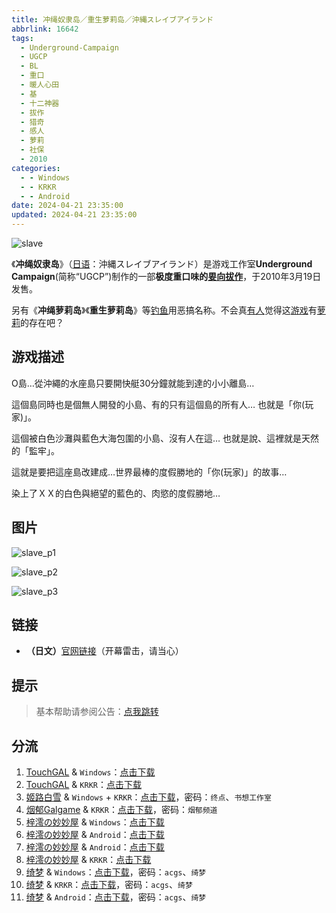 ```yaml
---
title: 冲绳奴隶岛／重生萝莉岛／沖縄スレイブアイランド
abbrlink: 16642
tags:
  - Underground-Campaign
  - UGCP
  - BL
  - 重口
  - 暖人心田
  - 基
  - 十二神器
  - 拔作
  - 猎奇
  - 感人
  - 萝莉
  - 社保
  - 2010
categories:
  - - Windows
  - - KRKR
  - - Android
date: 2024-04-21 23:35:00
updated: 2024-04-21 23:35:00
---
```


![slave](https://unpkg.com/galgame/img/slave.webp)

《**冲绳奴隶岛**》（[日语](https://zh.moegirl.org.cn/日语)：沖縄スレイブアイランド）是游戏工作室**Underground Campaign**(简称“UGCP”)制作的一部**极度重口味的[㚻向](https://zh.moegirl.org.cn/㚻向)[拔作](https://zh.moegirl.org.cn/拔作)**，于2010年3月19日发售。

<!-- more -->

另有《**冲绳萝莉岛**》《**重生萝莉岛**》等[钓鱼](https://zh.moegirl.org.cn/钓鱼(网络用语))用恶搞名称。不会真[有人](https://zh.moegirl.org.cn/有人)觉得这[游戏](https://zh.moegirl.org.cn/游戏)有[萝莉](https://zh.moegirl.org.cn/萝莉)的存在吧？

## 游戏描述

O島…從沖繩的水座島只要開快艇30分鐘就能到達的小小離島…

這個島同時也是個無人開發的小島、有的只有這個島的所有人…
也就是「你(玩家)」。

這個被白色沙灘與藍色大海包圍的小島、沒有人在這…
也就是說、這裡就是天然的「監牢」。

這就是要把這座島改建成…世界最棒的度假勝地的「你(玩家)」的故事…

染上了ＸＸ的白色與絕望的藍色的、肉慾的度假勝地…

## 图片

![slave_p1](https://unpkg.com/galgame/img/slave_p1.webp)

![slave_p2](https://unpkg.com/galgame/img/slave_p2.webp)

![slave_p3](https://unpkg.com/galgame/img/slave_p3.webp)

## 链接

- **（日文）**[官网链接](http://ugcp.sakura.ne.jp/slave/index.html)（开幕雷击，请当心）

## 提示

> 基本帮助请参阅公告：[点我跳转](/p/announcement/)

## 分流

1. [TouchGAL](https://touchgal.net/) & `Windows`：[点击下载](https://pan.touchgal.net/s/7v6HX)
2. [TouchGAL](https://touchgal.net/) & `KRKR`：[点击下载](https://pan.touchgal.net/s/mZksx)
3. [姬路白雪](https://pan.jlbx.xyz/) & `Windows` + `KRKR`：[点击下载](https://pan.jlbx.xyz/?s=%E9%87%8D%E7%94%9F%E8%90%9D%E8%8E%89%E5%B2%9B)，密码：`终点`、`书想工作室`
4. [烟郁Galgame](https://yanyugal.top/) & `KRKR`：[点击下载](https://yanyugal.top/d/disk1/%E5%B0%8F%E5%B0%8F%E7%9A%84%E5%88%86%E4%BA%AB%EF%BC%88PC%EF%BC%86%E5%AE%89%E5%8D%93%EF%BC%89/%E5%AE%89%E5%8D%93/krkr/%E9%87%8D%E7%94%9F%E8%90%9D%E8%8E%89%E5%B2%9B.7z)，密码：`烟郁频道`
5. [梓澪の妙妙屋](https://zi0.cc/) & `Windows`：[点击下载](https://zi0.cc/d/%2C%E3%80%90RPG-%E8%A7%92%E8%89%B2%E6%89%AE%E6%BC%94%E6%B8%B8%E6%88%8F%E3%80%91/%E3%80%90PC%2B%E5%AE%89%E5%8D%93%E3%80%91%E9%87%8D%E7%94%9F%E8%90%9D%E8%8E%89%E5%B2%9B%EF%BC%88%E5%86%B2%E7%BB%B3%E5%A5%B4%E9%9A%B6%E5%B2%9B%EF%BC%89/PC-%E9%87%8D%E7%94%9F%E8%90%9D%E8%8E%89%E5%B2%9B.zip?sign=eWeH5EqIYe3C7z4kpnLrdkDtYWoRdo5kIedUIV_J7PE=:0)
6. [梓澪の妙妙屋](https://zi0.cc/) & `Android`：[点击下载](https://zi0.cc/d/%2C%E3%80%90RPG-%E8%A7%92%E8%89%B2%E6%89%AE%E6%BC%94%E6%B8%B8%E6%88%8F%E3%80%91/%E3%80%90PC%2B%E5%AE%89%E5%8D%93%E3%80%91%E9%87%8D%E7%94%9F%E8%90%9D%E8%8E%89%E5%B2%9B%EF%BC%88%E5%86%B2%E7%BB%B3%E5%A5%B4%E9%9A%B6%E5%B2%9B%EF%BC%89/%E9%87%8D%E7%94%9F%E8%90%9D%E8%8E%89%E5%B2%9B.apk?sign=0n3fZmiKgSsumvhChkzSE9QM-OQadqV7Cv2IqWpH-kM=:0)
7. [梓澪の妙妙屋](https://zi0.cc/) & `Android`：[点击下载](https://zi0.cc/d/%60%E3%80%90%E5%BD%92%20%E6%A1%A3%E3%80%91/%E3%80%90%E5%AE%89%E5%8D%93%E5%90%88%E9%9B%86%E3%80%91/008/%E9%87%8D%E7%94%9F%E8%90%9D%E8%8E%89%E5%B2%9B.apk?sign=WnRAYqG9rWEdPfcqRomxrlcdPmYioWvzkWKRCQ8OLN8=:0)
8. [梓澪の妙妙屋](https://zi0.cc/) & `KRKR`：[点击下载](https://zi0.cc/%60%E3%80%90%E5%BD%92%20%E6%A1%A3%E3%80%91/%E3%80%90KRKR%E5%90%88%E9%9B%86%E3%80%91/2/%E9%87%8D%E7%94%9F%E8%90%9D%E8%8E%89%E5%B2%9B.exe?from=search)
9. [绮梦](https://acgs.one/) & `Windows`：[点击下载](https://acgs.one/down_html/?url=game/%E9%87%8D%E7%94%9F%E8%90%9D%E8%8E%89%E5%B2%9B&name=%E9%87%8D%E7%94%9F%E8%90%9D%E8%8E%89%E5%B2%9B)，密码：`acgs`、`绮梦`
10. [绮梦](https://acgs.one/) & `KRKR`：[点击下载](https://acgs.one/down_html/?url=game/%E9%87%8D%E7%94%9F%E8%90%9D%E8%8E%89%E5%B2%9B_KRKR&name=%E9%87%8D%E7%94%9F%E8%90%9D%E8%8E%89%E5%B2%9BKRKR)，密码：`acgs`、`绮梦`
11. [绮梦](https://acgs.one/) & `Android`：[点击下载](https://acgs.one/down_html/?url=game/%E9%87%8D%E7%94%9F%E8%90%9D%E8%8E%89%E5%B2%9B_%E5%AE%89%E5%8D%93%E7%9B%B4%E8%A3%85&name=%E9%87%8D%E7%94%9F%E8%90%9D%E8%8E%89%E5%B2%9B%E5%AE%89%E5%8D%93%E7%9B%B4%E8%A3%85)，密码：`acgs`、`绮梦`
